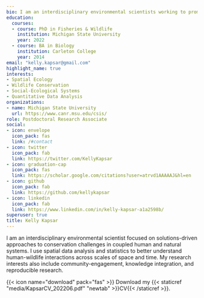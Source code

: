 ```yaml
---
bio: I am an interdisciplinary environmental scientists working to promote human-wildlife coexistence in complex social-ecological systems.   
education:
  courses:
  - course: PhD in Fisheries & Wildlife
    institution: Michigan State University
    year: 2022
  - course: BA in Biology
    institution: Carleton College
    year: 2014
email: "kelly.kapsar@gmail.com"
highlight_name: true
interests:
- Spatial Ecology
- Wildlife Conservation
- Social-Ecological Systems
- Quantitative Data Analysis
organizations:
- name: Michigan State University
  url: https://www.canr.msu.edu/csis/
role: Postdoctoral Research Associate
social:
- icon: envelope
  icon_pack: fas
  link: /#contact
- icon: twitter
  icon_pack: fab
  link: https://twitter.com/KellyKapsar
- icon: graduation-cap
  icon_pack: fas
  link: https://scholar.google.com/citations?user=atrvd1AAAAAJ&hl=en
- icon: github
  icon_pack: fab
  link: https://github.com/kellykapsar
- icon: linkedin
  icon_pack: fab
  link: https://www.linkedin.com/in/kelly-kapsar-a1a2598b/
superuser: true
title: Kelly Kapsar
---
```


I am an interdisciplinary environmental scientist focused on solutions-driven approaches to conservation challenges in coupled human and natural systems. I use spatial data analysis and statistics to better understand human-wildlife interactions across scales of space and time. My research interests also include community-engagement, knowledge integration, and reproducible research. 

{{< icon name="download" pack="fas" >}} Download my {{< staticref "media/KapsarCV_202206.pdf" "newtab" >}}CV{{< /staticref >}}.